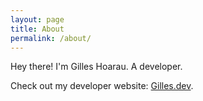 ```yaml
---
layout: page
title: About
permalink: /about/
---
```


Hey there! I'm Gilles Hoarau. A developer.

Check out my developer website: [Gilles.dev][gilles-dev].

[gilles-dev]: https://www.gilles.dev/
